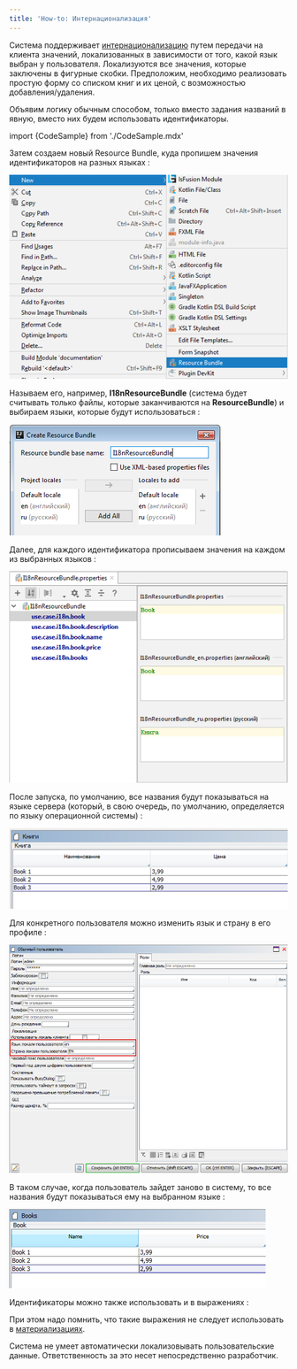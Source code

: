 ```yaml
---
title: 'How-to: Интернационализация'
---
```


Система поддерживает [интернационализацию](Internationalization.md) путем передачи на клиента значений, локализованных в зависимости от того, какой язык выбран у пользователя. Локализуются все значения, которые заключены в фигурные скобки. Предположим, необходимо реализовать простую форму со списком книг и их ценой, с возможностью добавления/удаления.

Объявим логику обычным способом, только вместо задания названий в явную, вместо них будем использовать идентификаторы.

import {CodeSample} from './CodeSample.mdx'

<CodeSample url="https://ru-documentation.lsfusion.org/sample?file=UseCaseInternationalization&block=sample1"/>

Затем создаем новый Resource Bundle, куда пропишем значения идентификаторов на разных языках :

![](attachments/60555378/60555382.png)

Называем его, например, **I18nResourceBundle** (система будет считывать только файлы, которые заканчиваются на **ResourceBundle**) и выбираем языки, которые будут использоваться :

![](attachments/60555378/60555383.png)

Далее, для каждого идентификатора прописываем значения на каждом из выбранных языков :

![](attachments/60555378/60555384.png)

После запуска, по умолчанию, все названия будут показываться на языке сервера (который, в свою очередь, по умолчанию, определяется по языку операционной системы) :

![](attachments/60555378/60555385.png)

Для конкретного пользователя можно изменить язык и страну в его профиле :

![](attachments/60555378/60555386.png)

В таком случае, когда пользователь зайдет заново в систему, то все названия будут показываться ему на выбранном языке :

![](attachments/60555378/60555387.png)

Идентификаторы можно также использовать и в выражениях :

<CodeSample url="https://ru-documentation.lsfusion.org/sample?file=UseCaseInternationalization&block=sample2"/>

При этом надо помнить, что такие выражения не следует использовать в [материализациях](Materializations.md). 

Система не умеет автоматически локализовывать пользовательские данные. Ответственность за это несет непосредственно разработчик.
